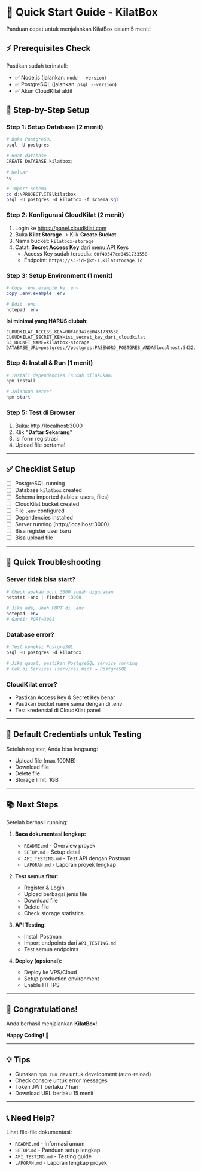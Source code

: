 # 🚀 Quick Start Guide - KilatBox

Panduan cepat untuk menjalankan KilatBox dalam 5 menit!

## ⚡ Prerequisites Check

Pastikan sudah terinstall:
- ✅ Node.js (jalankan: `node --version`)
- ✅ PostgreSQL (jalankan: `psql --version`)
- ✅ Akun CloudKilat aktif

## 📝 Step-by-Step Setup

### Step 1: Setup Database (2 menit)

```powershell
# Buka PostgreSQL
psql -U postgres

# Buat database
CREATE DATABASE kilatbox;

# Keluar
\q

# Import schema
cd d:\PROJECT\ITB\kilatbox
psql -U postgres -d kilatbox -f schema.sql
```

### Step 2: Konfigurasi CloudKilat (2 menit)

1. Login ke https://panel.cloudkilat.com
2. Buka **Kilat Storage** → Klik **Create Bucket**
3. Nama bucket: `kilatbox-storage`
4. Catat: **Secret Access Key** dari menu API Keys
   - Access Key sudah tersedia: `00f40347ce0451733558`
   - Endpoint: `https://s3-id-jkt-1.kilatstorage.id`

### Step 3: Setup Environment (1 menit)

```powershell
# Copy .env.example ke .env
copy .env.example .env

# Edit .env
notepad .env
```

**Isi minimal yang HARUS diubah:**
```env
CLOUDKILAT_ACCESS_KEY=00f40347ce0451733558
CLOUDKILAT_SECRET_KEY=isi_secret_key_dari_cloudkilat
S3_BUCKET_NAME=kilatbox-storage
DATABASE_URL=postgres://postgres:PASSWORD_POSTGRES_ANDA@localhost:5432/kilatbox
```

### Step 4: Install & Run (1 menit)

```powershell
# Install dependencies (sudah dilakukan)
npm install

# Jalankan server
npm start
```

### Step 5: Test di Browser

1. Buka: http://localhost:3000
2. Klik **"Daftar Sekarang"**
3. Isi form registrasi
4. Upload file pertama!

---

## ✅ Checklist Setup

- [ ] PostgreSQL running
- [ ] Database `kilatbox` created
- [ ] Schema imported (tables: users, files)
- [ ] CloudKilat bucket created
- [ ] File `.env` configured
- [ ] Dependencies installed
- [ ] Server running (http://localhost:3000)
- [ ] Bisa register user baru
- [ ] Bisa upload file

---

## 🐛 Quick Troubleshooting

### Server tidak bisa start?

```powershell
# Check apakah port 3000 sudah digunakan
netstat -ano | findstr :3000

# Jika ada, ubah PORT di .env
notepad .env
# Ganti: PORT=3001
```

### Database error?

```powershell
# Test koneksi PostgreSQL
psql -U postgres -d kilatbox

# Jika gagal, pastikan PostgreSQL service running
# Cek di Services (services.msc) → PostgreSQL
```

### CloudKilat error?

- Pastikan Access Key & Secret Key benar
- Pastikan bucket name sama dengan di .env
- Test kredensial di CloudKilat panel

---

## 🎯 Default Credentials untuk Testing

Setelah register, Anda bisa langsung:
- Upload file (max 100MB)
- Download file
- Delete file
- Storage limit: 1GB

---

## 📚 Next Steps

Setelah berhasil running:

1. **Baca dokumentasi lengkap:**
   - `README.md` - Overview proyek
   - `SETUP.md` - Setup detail
   - `API_TESTING.md` - Test API dengan Postman
   - `LAPORAN.md` - Laporan proyek lengkap

2. **Test semua fitur:**
   - Register & Login
   - Upload berbagai jenis file
   - Download file
   - Delete file
   - Check storage statistics

3. **API Testing:**
   - Install Postman
   - Import endpoints dari `API_TESTING.md`
   - Test semua endpoints

4. **Deploy (opsional):**
   - Deploy ke VPS/Cloud
   - Setup production environment
   - Enable HTTPS

---

## 🎉 Congratulations!

Anda berhasil menjalankan **KilatBox**! 

**Happy Coding! 🚀**

---

## 💡 Tips

- Gunakan `npm run dev` untuk development (auto-reload)
- Check console untuk error messages
- Token JWT berlaku 7 hari
- Download URL berlaku 15 menit

---

## 📞 Need Help?

Lihat file-file dokumentasi:
- `README.md` - Informasi umum
- `SETUP.md` - Panduan setup lengkap
- `API_TESTING.md` - Testing guide
- `LAPORAN.md` - Laporan lengkap proyek
